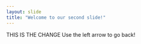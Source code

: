```yaml
---
layout: slide
title: "Welcome to our second slide!"
---
```

THIS IS THE CHANGE
Use the left arrow to go back!
